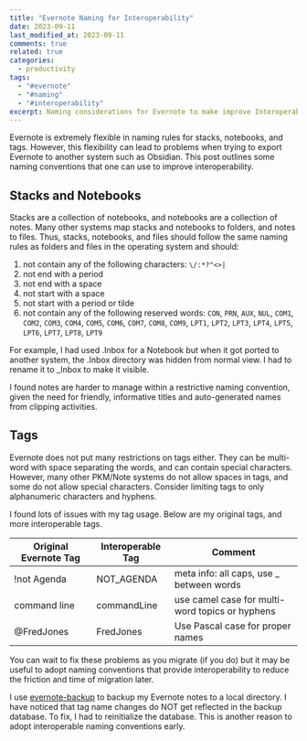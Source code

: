 ```yaml
---
title: "Evernote Naming for Interoperability"
date: 2023-09-11
last_modified_at: 2023-09-11
comments: true
related: true
categories:
  - productivity
tags:
  - "#evernote"
  - "#naming"
  - "#interoperability"
excerpt: Naming considerations for Evernote to make improve Interoperability"
---
```


Evernote is extremely flexible in naming rules for stacks, notebooks, and tags.
However, this flexibility can lead to problems when trying to export Evernote to another system such as Obsidian.
This post outlines some naming conventions that one can use to improve interoperability.

## Stacks and Notebooks

Stacks are a collection of notebooks, and notebooks are a collection of notes. Many other systems map stacks and notebooks to folders, and notes to files.  Thus, stacks, notebooks, and files should follow the same naming rules as folders and files in the operating system and should: 

  1. not contain any of the following characters: `\/:*?"<>|`
  2. not end with a period
  3. not end with a space
  4. not start with a space
  5. not start with a period or tilde
  6. not contain any of the following reserved words: `CON`, `PRN`, `AUX`, `NUL`, `COM1`, `COM2`, `COM3`, `COM4`, `COM5`, `COM6`, `COM7`, `COM8`, `COM9`, `LPT1`, `LPT2`, `LPT3`, `LPT4`, `LPT5`, `LPT6`, `LPT7`, `LPT8`, `LPT9`

For example, I had used .Inbox for a Notebook but when it got ported to another system, the .Inbox directory was hidden from normal view. I had to rename it to \_Inbox to make it visible.

I found notes are harder to manage within a restrictive naming convention, given the need for friendly, informative titles and auto-generated names from clipping activities.

## Tags

Evernote does not put many restrictions on tags either.  They can be multi-word with space separating the words, and can contain special characters.  However, many other PKM/Note systems do not allow spaces in tags, and some do not allow special characters.  Consider limiting tags to only alphanumeric characters and hyphens.

I found lots of issues with my tag usage.  Below are my original tags, and more interoperable tags.

| Original Evernote Tag | Interoperable Tag | Comment                                         |
|-----------------------|-------------------|-------------------------------------------------|
| !not Agenda           | NOT_AGENDA        | meta info: all caps, use _ between words        |
| command line          | commandLine       | use camel case for multi-word topics or hyphens |
| @FredJones            | FredJones         | Use Pascal case for proper names                |

You can wait to fix these problems as you migrate (if you do) but it may be useful to adopt naming conventions that provide interoperability to reduce the friction and time of migration later.

I use [evernote-backup](https://github.com/vzhd1701/evernote-backup) to backup my Evernote notes to a local directory.  I have noticed that tag name changes do NOT get reflected in the backup database.  To fix, I had to reinitialize the database.  This is another reason to adopt interoperable naming conventions early.